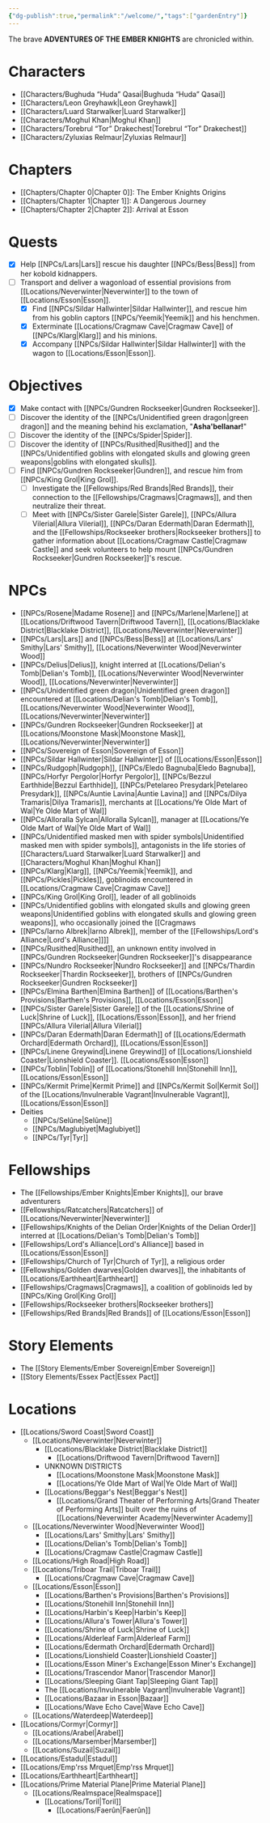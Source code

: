 ```yaml
---
{"dg-publish":true,"permalink":"/welcome/","tags":["gardenEntry"]}
---
```


The brave **ADVENTURES OF THE EMBER KNIGHTS** are chronicled within.

# Characters
- [[Characters/Bughuda “Huda” Qasai\|Bughuda “Huda” Qasai]]
- [[Characters/Leon Greyhawk\|Leon Greyhawk]]
- [[Characters/Luard Starwalker\|Luard Starwalker]]
- [[Characters/Moghul Khan\|Moghul Khan]]
- [[Characters/Torebrul “Tor” Drakechest\|Torebrul “Tor” Drakechest]]
- [[Characters/Zyluxias Relmaur\|Zyluxias Relmaur]]

# Chapters
- [[Chapters/Chapter 0\|Chapter 0]]: The Ember Knights Origins
- [[Chapters/Chapter 1\|Chapter 1]]: A Dangerous Journey
- [[Chapters/Chapter 2\|Chapter 2]]:  Arrival at Esson

# Quests
- [x] Help [[NPCs/Lars\|Lars]] rescue his daughter [[NPCs/Bess\|Bess]] from her kobold kidnappers.
- [ ] Transport and deliver a wagonload of essential provisions from [[Locations/Neverwinter\|Neverwinter]] to the town of [[Locations/Esson\|Esson]].
	- [x] Find [[NPCs/Sildar Hallwinter\|Sildar Hallwinter]], and rescue him from his goblin captors [[NPCs/Yeemik\|Yeemik]] and his henchmen.
	- [x] Exterminate [[Locations/Cragmaw Cave\|Cragmaw Cave]] of [[NPCs/Klarg\|Klarg]] and his minions.
	- [x] Accompany [[NPCs/Sildar Hallwinter\|Sildar Hallwinter]] with the wagon to [[Locations/Esson\|Esson]].

# Objectives
- [x] Make contact with [[NPCs/Gundren Rockseeker\|Gundren Rockseeker]].
- [ ] Discover the identity of the [[NPCs/Unidentified green dragon\|green dragon]] and the meaning behind his exclamation, "**Asha'bellanar!**"
- [ ] Discover the identity of the [[NPCs/Spider\|Spider]].
- [ ] Discover the identity of [[NPCs/Rusithed\|Rusithed]] and the [[NPCs/Unidentified goblins with elongated skulls and glowing green weapons\|goblins with elongated skulls]].
- [ ] Find [[NPCs/Gundren Rockseeker\|Gundren]], and rescue him from [[NPCs/King Grol\|King Grol]].
	- [ ] Investigate the [[Fellowships/Red Brands\|Red Brands]], their connection to the [[Fellowships/Cragmaws\|Cragmaws]], and then neutralize their threat.
	- [ ] Meet with [[NPCs/Sister Garele\|Sister Garele]], [[NPCs/Allura Vilerial\|Allura Vilerial]], [[NPCs/Daran Edermath\|Daran Edermath]], and the [[Fellowships/Rockseeker brothers\|Rockseeker brothers]] to gather information about [[Locations/Cragmaw Castle\|Cragmaw Castle]] and seek volunteers to help mount [[NPCs/Gundren Rockseeker\|Gundren Rockseeker]]'s rescue.

# NPCs
- [[NPCs/Rosene\|Madame Rosene]] and [[NPCs/Marlene\|Marlene]] at [[Locations/Driftwood Tavern\|Driftwood Tavern]], [[Locations/Blacklake District\|Blacklake District]], [[Locations/Neverwinter\|Neverwinter]]
- [[NPCs/Lars\|Lars]] and [[NPCs/Bess\|Bess]] at [[Locations/Lars' Smithy\|Lars' Smithy]], [[Locations/Neverwinter Wood\|Neverwinter Wood]]
- [[NPCs/Delius\|Delius]], knight interred at [[Locations/Delian's Tomb\|Delian's Tomb]], [[Locations/Neverwinter Wood\|Neverwinter Wood]], [[Locations/Neverwinter\|Neverwinter]]
- [[NPCs/Unidentified green dragon\|Unidentified green dragon]] encountered at [[Locations/Delian's Tomb\|Delian's Tomb]], [[Locations/Neverwinter Wood\|Neverwinter Wood]], [[Locations/Neverwinter\|Neverwinter]]
- [[NPCs/Gundren Rockseeker\|Gundren Rockseeker]] at [[Locations/Moonstone Mask\|Moonstone Mask]], [[Locations/Neverwinter\|Neverwinter]]
- [[NPCs/Sovereign of Esson\|Sovereign of Esson]]
- [[NPCs/Sildar Hallwinter\|Sildar Hallwinter]] of [[Locations/Esson\|Esson]]
- [[NPCs/Rudgoph\|Rudgoph]], [[NPCs/Eledo Bagnuba\|Eledo Bagnuba]], [[NPCs/Horfyr Pergolor\|Horfyr Pergolor]], [[NPCs/Bezzul Earthhide\|Bezzul Earthhide]], [[NPCs/Petelareo Presydark\|Petelareo Presydark]], [[NPCs/Auntie Lavina\|Auntie Lavina]] and [[NPCs/Dilya Tramaris\|Dilya Tramaris]], merchants at [[Locations/Ye Olde Mart of Wal\|Ye Olde Mart of Wal]]
- [[NPCs/Alloralla Sylcan\|Alloralla Sylcan]], manager at [[Locations/Ye Olde Mart of Wal\|Ye Olde Mart of Wal]]
- [[NPCs/Unidentified masked men with spider symbols\|Unidentified masked men with spider symbols]], antagonists in the life stories of [[Characters/Luard Starwalker\|Luard Starwalker]] and [[Characters/Moghul Khan\|Moghul Khan]]
- [[NPCs/Klarg\|Klarg]], [[NPCs/Yeemik\|Yeemik]], and [[NPCs/Pickles\|Pickles]], goblinoids encountered in [[Locations/Cragmaw Cave\|Cragmaw Cave]]
- [[NPCs/King Grol\|King Grol]], leader of all goblinoids
- [[NPCs/Unidentified goblins with elongated skulls and glowing green weapons\|Unidentified goblins with elongated skulls and glowing green weapons]], who occasionally joined the [[Cragmaws
- [[NPCs/Iarno Albrek\|Iarno Albrek]], member of the [[Fellowships/Lord's Alliance\|Lord's Alliance]]]]
- [[NPCs/Rusithed\|Rusithed]], an unknown entity involved in [[NPCs/Gundren Rockseeker\|Gundren Rockseeker]]'s disappearance
- [[NPCs/Nundro Rockseeker\|Nundro Rockseeker]] and [[NPCs/Thardin Rockseeker\|Thardin Rockseeker]], brothers of [[NPCs/Gundren Rockseeker\|Gundren Rockseeker]]
- [[NPCs/Elmina Barthen\|Elmina Barthen]] of [[Locations/Barthen's Provisions\|Barthen's Provisions]], [[Locations/Esson\|Esson]]
- [[NPCs/Sister Garele\|Sister Garele]] of the [[Locations/Shrine of Luck\|Shrine of Luck]], [[Locations/Esson\|Esson]], and her friend [[NPCs/Allura Vilerial\|Allura Vilerial]]
- [[NPCs/Daran Edermath\|Daran Edermath]] of [[Locations/Edermath Orchard\|Edermath Orchard]], [[Locations/Esson\|Esson]]
- [[NPCs/Linene Greywind\|Linene Greywind]] of [[Locations/Lionshield Coaster\|Lionshield Coaster]]. [[Locations/Esson\|Esson]]
- [[NPCs/Toblin\|Toblin]] of [[Locations/Stonehill Inn\|Stonehill Inn]], [[Locations/Esson\|Esson]]
- [[NPCs/Kermit Prime\|Kermit Prime]] and [[NPCs/Kermit Sol\|Kermit Sol]] of the [[Locations/Invulnerable Vagrant\|Invulnerable Vagrant]], [[Locations/Esson\|Esson]]
- Deities
	- [[NPCs/Selûne\|Selûne]]
	- [[NPCs/Maglubiyet\|Maglubiyet]]
	- [[NPCs/Tyr\|Tyr]]

# Fellowships
- The [[Fellowships/Ember Knights\|Ember Knights]], our brave adventurers
- [[Fellowships/Ratcatchers\|Ratcatchers]] of [[Locations/Neverwinter\|Neverwinter]]
- [[Fellowships/Knights of the Delian Order\|Knights of the Delian Order]] interred at [[Locations/Delian's Tomb\|Delian's Tomb]]
- [[Fellowships/Lord's Alliance\|Lord's Alliance]] based in [[Locations/Esson\|Esson]]
- [[Fellowships/Church of Tyr\|Church of Tyr]], a religious order
- [[Fellowships/Golden dwarves\|Golden dwarves]], the inhabitants of [[Locations/Earthheart\|Earthheart]]
- [[Fellowships/Cragmaws\|Cragmaws]], a coalition of goblinoids led by [[NPCs/King Grol\|King Grol]]
- [[Fellowships/Rockseeker brothers\|Rockseeker brothers]]
- [[Fellowships/Red Brands\|Red Brands]] of [[Locations/Esson\|Esson]]

# Story Elements
- The [[Story Elements/Ember Sovereign\|Ember Sovereign]]
- [[Story Elements/Essex Pact\|Essex Pact]]

# Locations
- [[Locations/Sword Coast\|Sword Coast]]
	- [[Locations/Neverwinter\|Neverwinter]]
		- [[Locations/Blacklake District\|Blacklake District]]
			- [[Locations/Driftwood Tavern\|Driftwood Tavern]]
		- UNKNOWN DISTRICTS
			- [[Locations/Moonstone Mask\|Moonstone Mask]]
			- [[Locations/Ye Olde Mart of Wal\|Ye Olde Mart of Wal]]
		- [[Locations/Beggar's Nest\|Beggar's Nest]]
			- [[Locations/Grand Theater of Performing Arts\|Grand Theater of Performing Arts]] built over the ruins of [[Locations/Neverwinter Academy\|Neverwinter Academy]]
	- [[Locations/Neverwinter Wood\|Neverwinter Wood]]
		- [[Locations/Lars' Smithy\|Lars' Smithy]]
		- [[Locations/Delian's Tomb\|Delian's Tomb]]
		- [[Locations/Cragmaw Castle\|Cragmaw Castle]]
	- [[Locations/High Road\|High Road]]
	- [[Locations/Triboar Trail\|Triboar Trail]]
		- [[Locations/Cragmaw Cave\|Cragmaw Cave]]
	- [[Locations/Esson\|Esson]]
		- [[Locations/Barthen's Provisions\|Barthen's Provisions]]
		- [[Locations/Stonehill Inn\|Stonehill Inn]]
		- [[Locations/Harbin's Keep\|Harbin's Keep]]
		- [[Locations/Allura's Tower\|Allura's Tower]]
		- [[Locations/Shrine of Luck\|Shrine of Luck]]
		- [[Locations/Alderleaf Farm\|Alderleaf Farm]]
		- [[Locations/Edermath Orchard\|Edermath Orchard]]
		- [[Locations/Lionshield Coaster\|Lionshield Coaster]]
		- [[Locations/Esson Miner's Exchange\|Esson Miner's Exchange]]
		- [[Locations/Trascendor Manor\|Trascendor Manor]]
		- [[Locations/Sleeping Giant Tap\|Sleeping Giant Tap]]
		- The [[Locations/Invulnerable Vagrant\|Invulnerable Vagrant]]
		- [[Locations/Bazaar in Esson\|Bazaar]]
		- [[Locations/Wave Echo Cave\|Wave Echo Cave]]
	- [[Locations/Waterdeep\|Waterdeep]]
- [[Locations/Cormyr\|Cormyr]]
	- [[Locations/Arabel\|Arabel]]
	- [[Locations/Marsember\|Marsember]]
	- [[Locations/Suzail\|Suzail]]
- [[Locations/Estadul\|Estadul]]
- [[Locations/Emp'rss Mrquet\|Emp'rss Mrquet]]
- [[Locations/Earthheart\|Earthheart]]
- [[Locations/Prime Material Plane\|Prime Material Plane]]
	- [[Locations/Realmspace\|Realmspace]]
		- [[Locations/Toril\|Toril]]
			- [[Locations/Faerûn\|Faerûn]]
